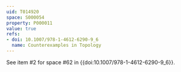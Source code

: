 ```yaml
---
uid: T014920
space: S000054
property: P000011
value: true
refs:
- doi: 10.1007/978-1-4612-6290-9_6
  name: Counterexamples in Topology
---
```



See item #2 for space #62 in {{doi:10.1007/978-1-4612-6290-9_6}}.
